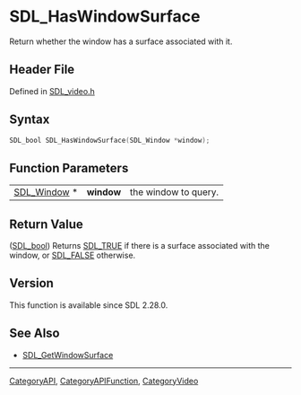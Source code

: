 # SDL_HasWindowSurface

Return whether the window has a surface associated with it.

## Header File

Defined in [SDL_video.h](https://github.com/libsdl-org/SDL/blob/SDL2/include/SDL_video.h)

## Syntax

```c
SDL_bool SDL_HasWindowSurface(SDL_Window *window);
```

## Function Parameters

|                            |            |                      |
| -------------------------- | ---------- | -------------------- |
| [SDL_Window](SDL_Window) * | **window** | the window to query. |

## Return Value

([SDL_bool](SDL_bool)) Returns [SDL_TRUE](SDL_TRUE) if there is a surface
associated with the window, or [SDL_FALSE](SDL_FALSE) otherwise.

## Version

This function is available since SDL 2.28.0.

## See Also

- [SDL_GetWindowSurface](SDL_GetWindowSurface)

----
[CategoryAPI](CategoryAPI), [CategoryAPIFunction](CategoryAPIFunction), [CategoryVideo](CategoryVideo)

